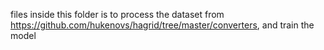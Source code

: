 files inside this folder is to process the dataset from https://github.com/hukenovs/hagrid/tree/master/converters, and train the model
